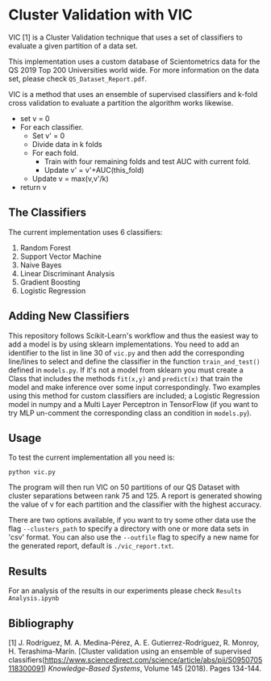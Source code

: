 # Cluster Validation with VIC

VIC [1] is a Cluster Validation technique that uses a set of classifiers to evaluate a given partition of a data set.

This implementation uses a custom database of Scientometrics data for the QS 2019 Top 200 Universities world wide. For more information on the data set, please check `QS_Dataset_Report.pdf`.

VIC is a method that uses an ensemble of supervised classifiers and k-fold cross validation to evaluate a partition the algorithm works likewise.

* set v = 0
* For each classifier.
    * Set v' = 0
    * Divide data in k folds
    * For each fold.
        * Train with four remaining folds and test AUC with current fold.
        * Update v' = v'+AUC(this_fold)
    * Update v = max(v,v'/k)
* return v

## The Classifiers

The current implementation uses 6 classifiers:

1. Random Forest
1. Support Vector Machine
1. Naive Bayes
1. Linear Discriminant Analysis
1. Gradient Boosting
1. Logistic Regression

## Adding New Classifiers

This repository follows Scikit-Learn's workflow and thus the easiest way to add a model is by using sklearn implementations. You need to add an identifier to the list in line 30 of `vic.py` and then add the corresponding line/lines to select and define the classifier in the function `train_and_test()` defined in `models.py`. If it's not a model from sklearn you must create a Class that includes the methods `fit(x,y)` and `predict(x)` that train the model and make inference over some input correspondingly. Two examples using this method for custom classifiers are included; a Logistic Regression model in numpy and a Multi Layer Perceptron in TensorFlow (if you want to try MLP un-comment the corresponding class an condition in `models.py`).

## Usage

To test the current implementation all you need is:

`python vic.py`

The program will then run VIC on 50 partitions of our QS Dataset with cluster separations between rank 75 and 125. A report is generated showing the value of v for each partition and the classifier with the highest accuracy.

There are two options available, if you want to try some other data use the flag `--clusters_path` to specify a directory with one or more data sets in 'csv' format. You can also use the `--outfile` flag to specify a new name for the generated report, default is `./vic_report.txt`.

## Results

For an analysis of the results in our experiments please check `Results Analysis.ipynb`

## Bibliography

[1] J. Rodríguez, M. A. Medina-Pérez, A. E. Gutierrez-Rodríguez, R. Monroy, H. Terashima-Marín. [Cluster validation using an ensemble of supervised classifiers(https://www.sciencedirect.com/science/article/abs/pii/S0950705118300091) *Knowledge-Based Systems*, Volume 145 (2018). Pages 134-144.
